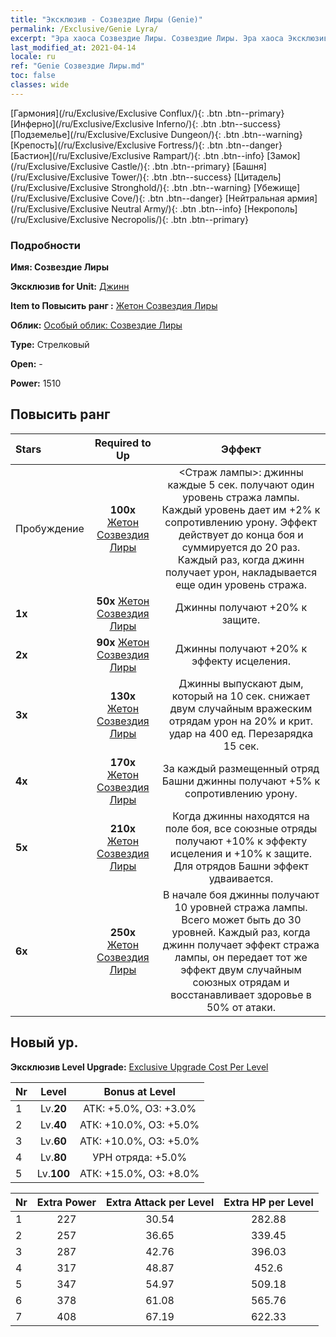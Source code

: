 ```yaml
---
title: "Эксклюзив - Созвездие Лиры (Genie)"
permalink: /Exclusive/Genie Lyra/
excerpt: "Эра хаоса Созвездие Лиры. Созвездие Лиры. Эра хаоса Эксклюзив Созвездие Лиры. Джинн Эксклюзив."
last_modified_at: 2021-04-14
locale: ru
ref: "Genie Созвездие Лиры.md"
toc: false
classes: wide
---
```

 [Гармония](/ru/Exclusive/Exclusive Conflux/){: .btn .btn--primary} [Инферно](/ru/Exclusive/Exclusive Inferno/){: .btn .btn--success} [Подземелье](/ru/Exclusive/Exclusive Dungeon/){: .btn .btn--warning} [Крепость](/ru/Exclusive/Exclusive Fortress/){: .btn .btn--danger} [Бастион](/ru/Exclusive/Exclusive Rampart/){: .btn .btn--info} [Замок](/ru/Exclusive/Exclusive Castle/){: .btn .btn--primary} [Башня](/ru/Exclusive/Exclusive Tower/){: .btn .btn--success} [Цитадель](/ru/Exclusive/Exclusive Stronghold/){: .btn .btn--warning} [Убежище](/ru/Exclusive/Exclusive Cove/){: .btn .btn--danger} [Нейтральная армия](/ru/Exclusive/Exclusive Neutral Army/){: .btn .btn--info} [Некрополь](/ru/Exclusive/Exclusive Necropolis/){: .btn .btn--primary} 

### Подробности
 **Имя: Созвездие Лиры** 

 **Эксклюзив for Unit:** [Джинн](/ru/units/Genie/) 

 **Item to Повысить ранг :** [Жетон Созвездия Лиры](/ru/Items/con_986/)

 **Облик:** [Особый облик: Созвездие Лиры](/ru/Items/con_654/)

 **Type:** Стрелковый

 **Open:** -

 **Power:** 1510

## Повысить ранг 

  |     Stars    |  Required to Up | Эффект |
  |:-------------|:---------------:|:---------------:|
  |  Пробуждение  | **100x** [Жетон Созвездия Лиры](/ru/Items/con_986/) | <Страж лампы>: джинны каждые 5 сек. получают один уровень стража лампы. Каждый уровень дает им +2% к сопротивлению урону. Эффект действует до конца боя и суммируется до 20 раз. Каждый раз, когда джинн получает урон, накладывается еще один уровень стража. |
  | **1x** <i class="fas fa-star"/> | **50x** [Жетон Созвездия Лиры](/ru/Items/con_986/) | Джинны получают +20% к защите. |
  | **2x** <i class="fas fa-star"/> | **90x** [Жетон Созвездия Лиры](/ru/Items/con_986/) | Джинны получают +20% к эффекту исцеления. |
  | **3x** <i class="fas fa-star"/> | **130x** [Жетон Созвездия Лиры](/ru/Items/con_986/) | Джинны выпускают дым, который на 10 сек. снижает двум случайным вражеским отрядам урон на 20% и крит. удар на 400 ед. Перезарядка 15 сек. |
  | **4x** <i class="fas fa-star"/> | **170x** [Жетон Созвездия Лиры](/ru/Items/con_986/) | За каждый размещенный отряд Башни джинны получают +5% к сопротивлению урону. |
  | **5x** <i class="fas fa-star"/> | **210x** [Жетон Созвездия Лиры](/ru/Items/con_986/) | Когда джинны находятся на поле боя, все союзные отряды получают +10% к эффекту исцеления и +10% к защите. Для отрядов Башни эффект удваивается. |
  | **6x** <i class="fas fa-star"/> | **250x** [Жетон Созвездия Лиры](/ru/Items/con_986/) | В начале боя джинны получают 10 уровней стража лампы. Всего может быть до 30 уровней. Каждый раз, когда джинн получает эффект стража лампы, он передает тот же эффект двум случайным союзных отрядам и восстанавливает здоровье в 50% от атаки. |


## Новый ур.
 **Эксклюзив Level Upgrade:** [Exclusive Upgrade Cost Per Level](/Exclusive/ExclusiveUpgradeCostPerLevel/)

  |  Nr  |   Level  | Bonus at Level |
  |:-----|:--------:|:--------------:|
  | 1 | Lv.**20** | АТК: +5.0%, ОЗ: +3.0% |
  | 2 | Lv.**40** | АТК: +10.0%, ОЗ: +5.0% |
  | 3 | Lv.**60** | АТК: +10.0%, ОЗ: +5.0% |
  | 4 | Lv.**80** | УРН отряда: +5.0% |
  | 5 | Lv.**100** | АТК: +15.0%, ОЗ: +8.0% |


  |  Nr  |  Extra Power | Extra Attack per Level | Extra HP per Level |
  |:-----|:--------:|:--------:|:--------:|
  | 1 | 227 | 30.54 | 282.88 |
  | 2 | 257 | 36.65 | 339.45 |
  | 3 | 287 | 42.76 | 396.03 |
  | 4 | 317 | 48.87 | 452.6 |
  | 5 | 347 | 54.97 | 509.18 |
  | 6 | 378 | 61.08 | 565.76 |
  | 7 | 408 | 67.19 | 622.33 |


